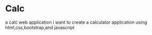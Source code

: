 # Calc
a calc web application
i want to create a calculator application using html,css,bootstrap,and javascript
